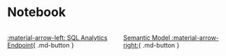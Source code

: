 # Notebook

<div style="display: flex; justify-content: space-between;" markdown="1">

[:material-arrow-left: SQL Analytics Endpoint](./sql_endpoint.md){ .md-button }

[Semantic Model :material-arrow-right:](./semantic_model.md){ .md-button }

</div>